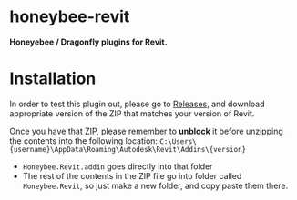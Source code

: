 # honeybee-revit

<b>Honeyebee / Dragonfly plugins for Revit.</b>

# Installation

In order to test this plugin out, please go to [Releases](https://github.com/ladybug-tools/honeybee-revit/releases), and download appropriate version of the ZIP that matches your version of Revit. 

Once you have that ZIP, please remember to **unblock** it before unzipping the contents into the following location: `C:\Users\{username}\AppData\Roaming\Autodesk\Revit\Addins\{version}`
- `Honeybee.Revit.addin` goes directly into that folder
- The rest of the contents in the ZIP file go into folder called `Honeybee.Revit`, so just make a new folder, and copy paste them there.
